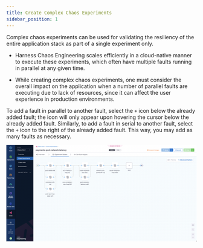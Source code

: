 ```yaml
---
title: Create Complex Chaos Experiments
sidebar_position: 1
---
```


Complex chaos experiments can be used for validating the resiliency of the entire application stack as part of a single experiment only.

- Harness Chaos Engineering scales efficiently in a cloud-native manner to execute these experiments, which often have multiple faults running in parallel at any given time.

- While creating complex chaos experiments, one must consider the overall impact on the application when a number of parallel faults are executing due to lack of resources, since it can affect the user experience in production environments.

To add a fault in parallel to another fault, select the `+` icon below the already added fault; the icon will only appear upon hovering the cursor below the already added fault. Similarly, to add a fault in serial to another fault, select the `+` icon to the right of the already added fault. This way, you may add as many faults as necessary.

![Complex Faults Experiment](./static/complex-faults-experiment.png)
